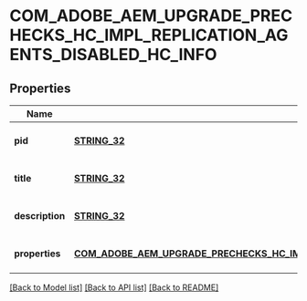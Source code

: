 # COM_ADOBE_AEM_UPGRADE_PRECHECKS_HC_IMPL_REPLICATION_AGENTS_DISABLED_HC_INFO

## Properties
Name | Type | Description | Notes
------------ | ------------- | ------------- | -------------
**pid** | [**STRING_32**](STRING_32.md) |  | [optional] [default to null]
**title** | [**STRING_32**](STRING_32.md) |  | [optional] [default to null]
**description** | [**STRING_32**](STRING_32.md) |  | [optional] [default to null]
**properties** | [**COM_ADOBE_AEM_UPGRADE_PRECHECKS_HC_IMPL_REPLICATION_AGENTS_DISABLED_HC_PROPERTIES**](comAdobeAemUpgradePrechecksHcImplReplicationAgentsDisabledHCProperties.md) |  | [optional] [default to null]

[[Back to Model list]](../README.md#documentation-for-models) [[Back to API list]](../README.md#documentation-for-api-endpoints) [[Back to README]](../README.md)


